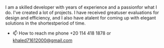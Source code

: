 I am a skilled developer with years of experience and a passionfor what I do. I've created a lot of projects. I have received greatuser evaluations for design and efficiency, and I also have atalent for coming up with elegant solutions in the shortestperiod of time.
- 📫 How to reach me phone +20 114 418 1878 or khaled71612000@gmail.com
